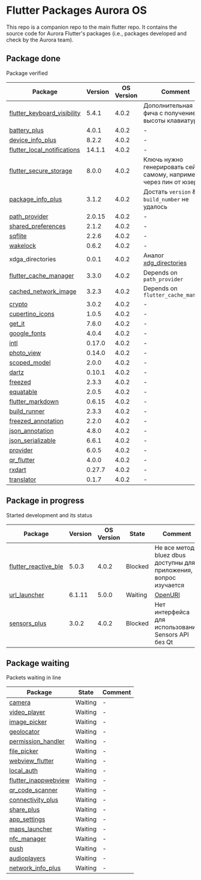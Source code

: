 # Flutter Packages Aurora OS

This repo is a companion repo to the main flutter repo. 
It contains the source code for Aurora Flutter's packages (i.e., packages developed and check by the Aurora team).

## Package done

Package verified

| Package                                                                             | Version   | OS Version | Comment                                                             |
|-------------------------------------------------------------------------------------|-----------|------------|---------------------------------------------------------------------|
| [flutter_keyboard_visibility](https://pub.dev/packages/flutter_keyboard_visibility) | 5.4.1     | 4.0.2      | Дополнительная фича с получением высоты клавиатуры                  |
| [battery_plus](https://pub.dev/packages/battery_plus)                               | 4.0.1     | 4.0.2      | -                                                                   |
| [device_info_plus](https://pub.dev/packages/device_info_plus)                       | 8.2.2     | 4.0.2      | -                                                                   |
| [flutter_local_notifications](https://pub.dev/packages/flutter_local_notifications) | 14.1.1    | 4.0.2      | -                                                                   |
| [flutter_secure_storage](https://pub.dev/packages/flutter_secure_storage)           | 8.0.0     | 4.0.2      | Ключь нужно генерировать сейчас самому, например через пин от юзера |
| [package_info_plus](https://pub.dev/packages/package_info_plus)                     | 3.1.2     | 4.0.2      | Достать `version` & `build_number` не удалось                       |
| [path_provider](https://pub.dev/packages/path_provider)                             | 2.0.15    | 4.0.2      | -                                                                   |
| [shared_preferences](https://pub.dev/packages/shared_preferences)                   | 2.1.2     | 4.0.2      | -                                                                   |
| [sqflite](https://pub.dev/packages/sqflite)                                         | 2.2.6     | 4.0.2      | -                                                                   |
| [wakelock](https://pub.dev/packages/wakelock)                                       | 0.6.2     | 4.0.2      | -                                                                   |
| xdga_directories                                                                    | 0.0.1     | 4.0.2      | Аналог [xdg_directories](https://pub.dev/packages/xdg_directories)  |
| [flutter_cache_manager](https://pub.dev/packages/flutter_cache_manager)             | 3.3.0     | 4.0.2      | Depends on `path_provider`                                          |
| [cached_network_image](https://pub.dev/packages/cached_network_image)               | 3.2.3     | 4.0.2      | Depends on `flutter_cache_manager`                                  |
| [crypto](https://pub.dev/packages/crypto)                                           | 3.0.2     | 4.0.2      | -                                                                   |
| [cupertino_icons](https://pub.dev/packages/cupertino_icons)                         | 1.0.5     | 4.0.2      | -                                                                   |
| [get_it](https://pub.dev/packages/get_it)                                           | 7.6.0     | 4.0.2      | -                                                                   |
| [google_fonts](https://pub.dev/packages/google_fonts)                               | 4.0.4     | 4.0.2      | -                                                                   |
| [intl](https://pub.dev/packages/intl)                                               | 0.17.0    | 4.0.2      | -                                                                   |
| [photo_view](https://pub.dev/packages/photo_view)                                   | 0.14.0    | 4.0.2      | -                                                                   |
| [scoped_model](https://pub.dev/packages/scoped_model)                               | 2.0.0     | 4.0.2      | -                                                                   |
| [dartz](https://pub.dev/packages/dartz)                                             | 0.10.1    | 4.0.2      | -                                                                   |
| [freezed](https://pub.dev/packages/freezed)                                         | 2.3.3     | 4.0.2      | -                                                                   |
| [equatable](https://pub.dev/packages/equatable)                                     | 2.0.5     | 4.0.2      | -                                                                   |
| [flutter_markdown](https://pub.dev/packages/flutter_markdown)                       | 0.6.15    | 4.0.2      | -                                                                   |
| [build_runner](https://pub.dev/packages/build_runner)                               | 2.3.3     | 4.0.2      | -                                                                   |
| [freezed_annotation](https://pub.dev/packages/freezed_annotation)                   | 2.2.0     | 4.0.2      | -                                                                   |
| [json_annotation](https://pub.dev/packages/json_annotation)                         | 4.8.0     | 4.0.2      | -                                                                   |
| [json_serializable](https://pub.dev/packages/json_serializable)                     | 6.6.1     | 4.0.2      | -                                                                   |
| [provider](https://pub.dev/packages/provider)                                       | 6.0.5     | 4.0.2      | -                                                                   |
| [qr_flutter](https://pub.dev/packages/qr_flutter)                                   | 4.0.0     | 4.0.2      | -                                                                   |
| [rxdart](https://pub.dev/packages/rxdart)                                           | 0.27.7    | 4.0.2      | -                                                                   |
| [translator](https://pub.dev/packages/translator)                                   | 0.1.7     | 4.0.2      | -                                                                   |

## Package in progress

Started development and its status

| Package                                                                  | Version  | OS Version | State    | Comment                                                                           |
|--------------------------------------------------------------------------|----------|------------|----------|-----------------------------------------------------------------------------------|
| [flutter_reactive_ble](https://pub.dev/packages/flutter_reactive_ble)    | 5.0.3    | 4.0.2      | Blocked  | Не все методы bluez dbus доступны для приложения, вопрос изучается                |
| [url_launcher](https://pub.dev/packages/url_launcher)                    | 6.1.11   | 5.0.0      | Waiting  | [OpenURI](https://confluence.omprussia.ru/pages/viewpage.action?pageId=163055648) |
| [sensors_plus](https://pub.dev/packages/sensors_plus)                    | 3.0.2    | 4.0.2      | Blocked  | Нет интерфейса для использования Sensors API без Qt                               |

## Package waiting

Packets waiting in line

| Package                                                               | State   | Comment |
|-----------------------------------------------------------------------|---------|---------|
| [camera](https://pub.dev/packages/camera)                             | Waiting | -       |
| [video_player](https://pub.dev/packages/video_player)                 | Waiting | -       |
| [image_picker](https://pub.dev/packages/image_picker)                 | Waiting | -       |
| [geolocator](https://pub.dev/packages/geolocator)                     | Waiting | -       |
| [permission_handler](https://pub.dev/packages/permission_handler)     | Waiting | -       |
| [file_picker](https://pub.dev/packages/file_picker)                   | Waiting | -       |
| [webview_flutter](https://pub.dev/packages/webview_flutter)           | Waiting | -       |
| [local_auth](https://pub.dev/packages/local_auth)                     | Waiting | -       |
| [flutter_inappwebview](https://pub.dev/packages/flutter_inappwebview) | Waiting | -       |
| [qr_code_scanner](https://pub.dev/packages/qr_code_scanner)           | Waiting | -       |
| [connectivity_plus](https://pub.dev/packages/connectivity_plus)       | Waiting | -       |
| [share_plus](https://pub.dev/packages/share_plus)                     | Waiting | -       |
| [app_settings](https://pub.dev/packages/app_settings)                 | Waiting | -       |
| [maps_launcher](https://pub.dev/packages/maps_launcher)               | Waiting | -       |
| [nfc_manager](https://pub.dev/packages/nfc_manager)                   | Waiting | -       |
| [push](https://pub.dev/packages/push)                                 | Waiting | -       |
| [audioplayers](https://pub.dev/packages/audioplayers)                 | Waiting | -       |
| [network_info_plus](https://pub.dev/packages/network_info_plus)       | Waiting | -       |
